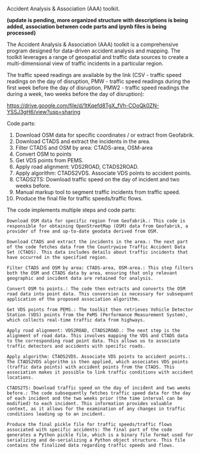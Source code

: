 Accident Analysis & Association (AAA) toolkit.

**(update is pending, more organized structure with descriptions is being added, association between code parts and ipynb files is being processed)**

The Accident Analysis & Association (AAA) toolkit is a comprehensive program designed for data-driven accident analysis and mapping. The toolkit leverages a range of geospatial and traffic data sources to create a multi-dimensional view of traffic incidents in a particular region.

The traffic speed readings are available by the link (CSV - traffic speed readings on the day of disruption, PMW - traffic speed readings during the first week before the day of disruption, PMW2 - traffic speed readings the during a week, two weeks before the day of disruption):

https://drive.google.com/file/d/1tKqefd8TgX_fVh-COoQk0ZN-YSSJ3gH6/view?usp=sharing

Code parts:
1.	Download OSM data for specific coordinates / or extract from Geofabrik.
2.	Download CTADS and extract the incidents in the area.
3.	Filter CTADS and OSM by area: CTADS-area, OSM-area
4.	Convert OSM to points
5.	Get VDS points from PEMS.
6.	Apply road alignment: VDS2ROAD, CTADS2ROAD.
7.	Apply algorithm: CTADS2VDS. Associate VDS points to accident points.
8.	CTADS2TS: Download traffic speed on the day of incident and two weeks before.
9.	Manual markup tool to segment traffic incidents from traffic speed.
10.	Produce the final file for traffic speeds/traffic flows.


The code implements multiple steps and code parts:

    Download OSM data for specific region from Geofabrik.: This code is responsible for obtaining OpenStreetMap (OSM) data from Geofabrik, a provider of free and up-to-date geodata derived from OSM.

    Download CTADS and extract the incidents in the area.: The next part of the code fetches data from the Countrywise Traffic Accident Data Set (CTADS). This data includes details about traffic incidents that have occurred in the specified region.

    Filter CTADS and OSM by area: CTADS-area, OSM-area.: This step filters both the OSM and CTADS data by area, ensuring that only relevant geographic and incident data are retained for analysis.

    Convert OSM to points.: The code then extracts and converts the OSM road data into point data. This conversion is necessary for subsequent application of the proposed association algorithm.

    Get VDS points from PEMS.: The toolkit then retrieves Vehicle Detector Station (VDS) points from the PeMS (Performance Measurement System), which collects real-time traffic data from highways.

    Apply road alignment: VDS2ROAD, CTADS2ROAD.: The next step is the alignment of road data. This involves mapping the VDS and CTADS data to the corresponding road point data. This allows us to associate traffic detectors and accidents with specific roads.

    Apply algorithm: CTADS2VDS. Associate VDS points to accident points.: The CTADS2VDS algorithm is then applied, which associates VDS points (traffic data points) with accident points from the CTADS. This association makes it possible to link traffic conditions with accident locations.

    CTADS2TS: Download traffic speed on the day of incident and two weeks before.: The code subsequently fetches traffic speed data for the day of each incident and the two weeks prior (the time interval can be modified) to each incident. This information provides valuable context, as it allows for the examination of any changes in traffic conditions leading up to an incident.

    Produce the final pickle file for traffic speeds/traffic flows associated with specific accidents: The final part of the code generates a Python pickle file, which is a binary file format used for serializing and de-serializing a Python object structure. This file contains the finalized data regarding traffic speeds and flows.
